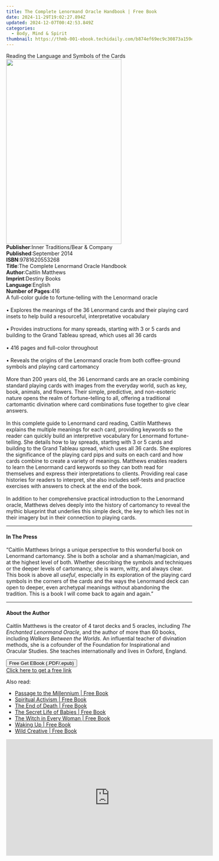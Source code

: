 ```yaml
---
title: The Complete Lenormand Oracle Handbook | Free Book
date: 2024-11-29T19:02:27.894Z
updated: 2024-12-07T00:42:53.849Z
categories:
  - Body, Mind & Spirit
thumbnail: https://thmb-001-ebook.techidaily.com/b874ef69ec9c30873a159e7f4399eeeed0f9e35951511c05b30b27d50b4f6d82.jpg
---
```

<main id="book-container">
  <div class="flex flex-col">
    <div class="book-brief flex-1 py-6 px-4 sm:p-6 md:py-10 md:px-8">
      <!-- brief-->
      <div class="book-brief-main">
        Reading the Language and Symbols of the Cards
      </div>
    </div>
    <div
      class="book-meta-info flex-1 grid gap-4 col-start-1 col-end-3 row-start-1 sm:mb-6 sm:grid-cols-4 lg:gap-6 lg:col-start-2 lg:row-end-6 lg:row-span-6 lg:mb-0"
    >
      <div
        class="book-meta-info-left place-content-center mt-4 p-4 text-sm leading-6 col-start-2 col-span-2 dark:text-slate-400"
      >
        <img
          class="w-full h-500 object-cover rounded-lg sm:h-255 sm:col-span-2 lg:col-span-full"
          src="https://img-001-ebook.techidaily.com/4a98a73a04cf30b9a36d10bd240bf5d2ee04e00d166a695ababa59ec15736308.jpg"
          alt=""
          width="312"
          height="500"
        />
      </div>
      <div
        class="book-meta-info-right mt-2 col-start-1 row-start-2 col-span-3 self-center"
      >
        <!-- meta data  -->
        <div class="flex flex-col px-4 md:px-8">
          <div class="flex-1">
            <strong>Publisher</strong>:<span class="px-2"
              >Inner Traditions/Bear &amp; Company</span
            >
          </div>
          <div class="flex-1">
            <strong>Published</strong>:<span class="px-2">September 2014</span>
          </div>
          <div class="flex-1">
            <strong>ISBN</strong>:<span class="px-2">9781620553268</span>
          </div>
          <div class="flex-1">
            <strong>Title</strong>:<span class="px-2"
              >The Complete Lenormand Oracle Handbook</span
            >
          </div>
          <div class="flex-1">
            <strong>Author</strong>:<span class="px-2">Caitlín Matthews</span>
          </div>
          <div class="flex-1">
            <strong>Imprint</strong>:<span class="px-2">Destiny Books</span>
          </div>
          <div class="flex-1">
            <strong>Language</strong>:<span class="px-2">English</span>
          </div>
          <div class="flex-1">
            <strong>Number of Pages</strong>:<span class="px-2">416</span>
          </div>
        </div>
      </div>
    </div>
    <div class="book-description flex-1 py-6 px-4 sm:p-6 md:py-10 md:px-8">
      <div class="book-description-main">
        <div accordion-content="" id="description">
          A full-color guide to fortune-telling with the Lenormand oracle <br />
          <br />• Explores the meanings of the 36 Lenormand cards and their
          playing card insets to help build a resourceful, interpretative
          vocabulary <br />
          <br />• Provides instructions for many spreads, starting with 3 or 5
          cards and building to the Grand Tableau spread, which uses all 36
          cards <br />
          <br />• 416 pages and full-color throughout<br />
          <br />• Reveals the origins of the Lenormand oracle from both
          coffee-ground symbols and playing card cartomancy <br />
          <br />More than 200 years old, the 36 Lenormand cards are an oracle
          combining standard playing cards with images from the everyday world,
          such as key, book, animals, and flowers. Their simple, predictive, and
          non-esoteric nature opens the realm of fortune-telling to all,
          offering a traditional cartomantic divination where card combinations
          fuse together to give clear answers. <br />
          <br />In this complete guide to Lenormand card reading, Caitlín
          Matthews explains the multiple meanings for each card, providing
          keywords so the reader can quickly build an interpretive vocabulary
          for Lenormand fortune-telling. She details how to lay spreads,
          starting with 3 or 5 cards and building to the Grand Tableau spread,
          which uses all 36 cards. She explores the significance of the playing
          card pips and suits on each card and how cards combine to create a
          variety of meanings. Matthews enables readers to learn the Lenormand
          card keywords so they can both read for themselves and express their
          interpretations to clients. Providing real case histories for readers
          to interpret, she also includes self-tests and practice exercises with
          answers to check at the end of the book. <br />
          <br />In addition to her comprehensive practical introduction to the
          Lenormand oracle, Matthews delves deeply into the history of
          cartomancy to reveal the mythic blueprint that underlies this simple
          deck, the key to which lies not in their imagery but in their
          connection to playing cards.
        </div>
        <div class="accordion-fader"></div>
      </div>
    </div>
    <div class="book-excerpts flex-1 py-6 px-4 sm:p-6 md:py-10 md:px-8">
      <!-- excerpts-->
      <div class="book-excerpts-main">
        <hr />
        <h4 class="placeholder placeholder-heading">
          <span>In The Press</span>
        </h4>
        <p>
          “Caitlín Matthews brings a unique perspective to this wonderful book
          on Lenormand cartomancy. She is both a scholar and a shaman/magician,
          and at the highest level of both. Whether describing the symbols and
          techniques or the deeper levels of cartomancy, she is warm, witty, and
          always clear. This book is above all <i>useful</i>, especially in its
          exploration of the playing card symbols in the corners of the cards
          and the ways the Lenormand deck can open to deeper, even archetypal
          meanings without abandoning the tradition. This is a book I will come
          back to again and again.”
        </p>
      </div>
    </div>
    <div class="book-about-author flex-1 py-6 px-4 sm:p-6 md:py-10 md:px-8">
      <!-- about author-->
      <div class="book-main-author-main">
        <hr />
        <h4 class="placeholder placeholder-heading">
          <span>About the Author</span>
        </h4>
        <p>
          Caitlín Matthews is the creator of 4 tarot decks and 5 oracles,
          including <i>The Enchanted Lenormand Oracle</i>, and the author of
          more than 60 books, including <i>Walkers Between the Worlds</i>. An
          influential teacher of divination methods, she is a cofounder of the
          Foundation for Inspirational and Oracular Studies. She teaches
          internationally and lives in Oxford, England.
        </p>
      </div>
    </div>
    <div class="book-free-get flex-1 py-6 px-4 sm:p-6 md:py-10 md:px-8">
      <button
        id="btn-free-get"
        class="bg-blue-500 hover:bg-blue-700 text-white font-bold py-2 px-4 rounded"
      >
        Free Get EBook (.PDF/.epub)
      </button>
      <div id="countdown-display" class="px-2 text-lg mt-2"></div>
      <a
        id="free-link"
        class="hidden bg-blue-500 hover:bg-blue-700 text-white font-bold py-2 px-4 rounded"
        href="https://www.ebooks.com/en-us/book/95782712/the-complete-lenormand-oracle-handbook/caitl-n-matthews/"
        target="_blank"
        >Click here to get a free link</a
      >
    </div>
    <script>
      let countdownTime = 0;
      let countdownInterval = null;
      document
        .getElementById('btn-free-get')
        .addEventListener('click', startCountdown);
      function startCountdown() {
        countdownTime = new Date().getTime() + 60000 * 3;
        countdownInterval = setInterval(updateCountdown, 1000);
        document.getElementById('btn-free-get').disabled = true;
        document
          .getElementById('btn-free-get')
          .classList.add('bg-gray-500', 'cursor-not-allowed');
      }
      function updateCountdown() {
        let currentTime = new Date().getTime();
        let timeLeft = countdownTime - currentTime;
        let secondsLeft = Math.floor(timeLeft / 1000);
        document.getElementById('countdown-display').innerHTML =
          `Remaining time: ${secondsLeft} seconds.`;
        if (secondsLeft <= 0) {
          clearInterval(countdownInterval);
          document.getElementById('btn-free-get').classList.add('hidden');
          document.getElementById('free-link').classList.remove('hidden');
          document.getElementById('countdown-display').innerHTML = '';
        }
      }
    </script>
  </div>
</main>

<ins class="adsbygoogle"
      style="display:block"
      data-ad-client="ca-pub-7571918770474297"
      data-ad-slot="8358498916"
      data-ad-format="auto"
      data-full-width-responsive="true"></ins>
    

<span class="atpl-alsoreadstyle">Also read:</span>
<div><ul>
<li><a href="https://novels-ebooks.techidaily.com/1528106-9781466860872-passage-to-the-millennium/"><u>Passage to the Millennium | Free Book</u></a></li>
<li><a href="https://novels-ebooks.techidaily.com/1543322-9781618520685-spiritual-activism/"><u>Spiritual Activism | Free Book</u></a></li>
<li><a href="https://novels-ebooks.techidaily.com/1566457-9781782792321-the-end-of-death/"><u>The End of Death | Free Book</u></a></li>
<li><a href="https://novels-ebooks.techidaily.com/1563776-9781583948040-the-secret-life-of-babies/"><u>The Secret Life of Babies | Free Book</u></a></li>
<li><a href="https://novels-ebooks.techidaily.com/1554082-9780804152242-the-witch-in-every-woman/"><u>The Witch in Every Woman | Free Book</u></a></li>
<li><a href="https://novels-ebooks.techidaily.com/1528029-9781451636031-waking-up/"><u>Waking Up | Free Book</u></a></li>
<li><a href="https://novels-ebooks.techidaily.com/1528023-9781451668544-wild-creative/"><u>Wild Creative | Free Book</u></a></li>
</ul></div>

<!-- affiliate ads begin -->
<iframe width="560" height="315" src="https://www.youtube.com/embed/vEYkX2NJgZw?si=IaHqlqJcYipwUOht" title="YouTube video player" frameborder="0" allow="accelerometer; autoplay; clipboard-write; encrypted-media; gyroscope; picture-in-picture; web-share" referrerpolicy="strict-origin-when-cross-origin" allowfullscreen></iframe>
<!-- affiliate ads end -->

